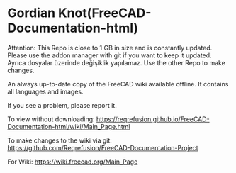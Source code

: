 # Gordian Knot(FreeCAD-Documentation-html)
Attention: This Repo is close to 1 GB in size and is constantly updated. Please use the addon manager with git if you want to keep it updated. Ayrıca dosyalar üzerinde değişiklik yapılamaz. Use the other Repo to make changes.

An always up-to-date copy of the FreeCAD wiki available offline. It contains all languages ​​and images. 

If you see a problem, please report it.

To view without downloading: https://reqrefusion.github.io/FreeCAD-Documentation-html/wiki/Main_Page.html

To make changes to the wiki via git: https://github.com/Reqrefusion/FreeCAD-Documentation-Project

For Wiki: https://wiki.freecad.org/Main_Page
